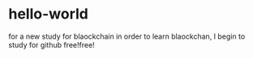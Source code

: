 # hello-world
for a new study for blaockchain
in order to learn blaockchan, I begin to study for github
free!free!
